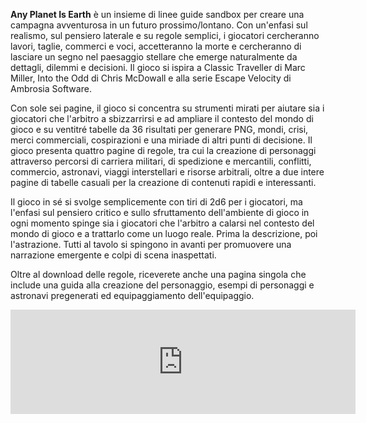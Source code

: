 **Any Planet Is Earth** è un insieme di linee guide sandbox per creare una campagna avventurosa in un futuro prossimo/lontano. Con un'enfasi sul realismo, sul pensiero laterale e su regole semplici, i giocatori cercheranno lavori, taglie, commerci e voci, accetteranno la morte e cercheranno di lasciare un segno nel paesaggio stellare che emerge naturalmente da dettagli, dilemmi e decisioni. Il gioco si ispira a Classic Traveller di Marc Miller, Into the Odd di Chris McDowall e alla serie Escape Velocity di Ambrosia Software.

Con sole sei pagine, il gioco si concentra su strumenti mirati per aiutare sia i giocatori che l'arbitro a sbizzarrirsi e ad ampliare il contesto del mondo di gioco e su ventitré tabelle da 36 risultati per generare PNG, mondi, crisi, merci commerciali, cospirazioni e una miriade di altri punti di decisione. Il gioco presenta quattro pagine di regole, tra cui la creazione di personaggi attraverso percorsi di carriera militari, di spedizione e mercantili, conflitti, commercio, astronavi, viaggi interstellari e risorse arbitrali, oltre a due intere pagine di tabelle casuali per la creazione di contenuti rapidi e interessanti.

Il gioco in sé si svolge semplicemente con tiri di 2d6 per i giocatori, ma l'enfasi sul pensiero critico e sullo sfruttamento dell'ambiente di gioco in ogni momento spinge sia i giocatori che l'arbitro a calarsi nel contesto del mondo di gioco e a trattarlo come un luogo reale. Prima la descrizione, poi l'astrazione. Tutti al tavolo si spingono in avanti per promuovere una narrazione emergente e colpi di scena inaspettati. 

Oltre al download delle regole, riceverete anche una pagina singola che include una guida alla creazione del personaggio, esempi di personaggi e astronavi pregenerati ed equipaggiamento dell'equipaggio.

<iframe frameborder="0" src="https://itch.io/embed/1843248" width="552" height="167"><a href="https://ita-translation-alliance.itch.io/any-planet-is-earth">Any Planet is Earth by Italian Translation Alliance</a></iframe>
